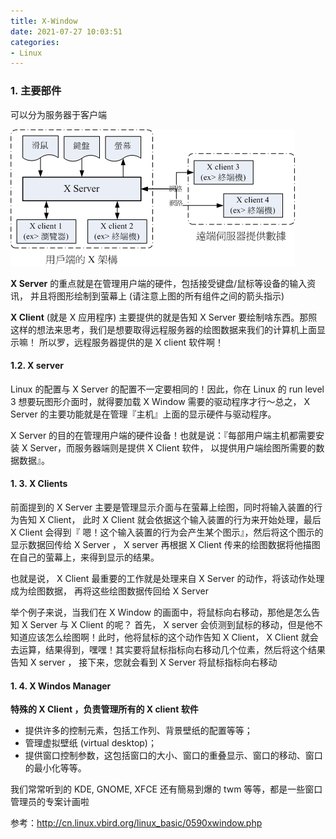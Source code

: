 ```yaml
---
title: X-Window
date: 2021-07-27 10:03:51
categories:
- Linux
---
```

### 1. 主要部件

可以分为服务器于客户端

![X Window System 的架构](../imags/x_ser_cli.gif)

**X Server** 的重点就是在管理用户端的硬件，包括接受键盘/鼠标等设备的输入资讯， 并且将图形绘制到萤幕上 (请注意上图的所有组件之间的箭头指示)

**X Client** (就是 X 应用程序) 主要提供的就是告知 X Server 要绘制啥东西。那照这样的想法来思考，我们是想要取得远程服务器的绘图数据来我们的计算机上面显示嘛！ 所以罗，远程服务器提供的是 X client 软件啊！

#### 1.2. X server 

 Linux 的配置与 X Server 的配置不一定要相同的！因此，你在 Linux 的 run level 3 想要玩图形介面时，就得要加载 X Window 需要的驱动程序才行～总之， X Server 的主要功能就是在管理『主机』上面的显示硬件与驱动程序。

X Server 的目的在管理用户端的硬件设备！也就是说：『每部用户端主机都需要安装 X Server，而服务器端则是提供 X Client 软件， 以提供用户端绘图所需要的数据数据』。

#### 1. 3. X Clients

前面提到的 X Server 主要是管理显示介面与在萤幕上绘图，同时将输入装置的行为告知 X Client， 此时 X Client 就会依据这个输入装置的行为来开始处理，最后 X Client 会得到『 嗯！这个输入装置的行为会产生某个图示』，然后将这个图示的显示数据回传给 X Server ， X server 再根据 X Client 传来的绘图数据将他描图在自己的萤幕上，来得到显示的结果。

也就是说， X Client 最重要的工作就是处理来自 X Server 的动作，将该动作处理成为绘图数据， 再将这些绘图数据传回给 X Server

举个例子来说，当我们在 X Window 的画面中，将鼠标向右移动，那他是怎么告知 X Server 与 X Client 的呢？ 首先， X server 会侦测到鼠标的移动，但是他不知道应该怎么绘图啊！此时，他将鼠标的这个动作告知 X Client， X Client 就会去运算，结果得到，嘿嘿！其实要将鼠标指标向右移动几个位素，然后将这个结果告知 X server ， 接下来，您就会看到 X Server 将鼠标指标向右移动

#### 1. 4. X Windos Manager

**特殊的 X Client ，负责管理所有的 X client 软件**

- 提供许多的控制元素，包括工作列、背景壁纸的配置等等；
- 管理虚拟壁纸 (virtual desktop)；
- 提供窗口控制参数，这包括窗口的大小、窗口的重叠显示、窗口的移动、窗口的最小化等等。

我们常常听到的 KDE, GNOME, XFCE 还有簡易到爆的 twm 等等，都是一些窗口管理员的专案计画啦

参考：http://cn.linux.vbird.org/linux_basic/0590xwindow.php